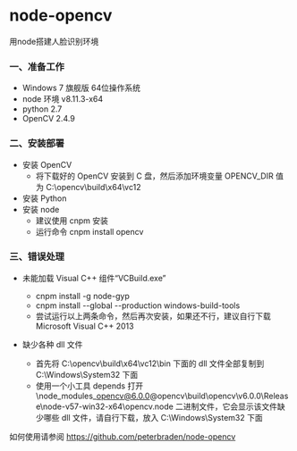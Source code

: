 # node-opencv
用node搭建人脸识别环境

### 一、准备工作
* Windows 7 旗舰版 64位操作系统
* node 环境 v8.11.3-x64
* python 2.7
* OpenCV 2.4.9

### 二、安装部署
* 安装 OpenCV
  * 将下载好的 OpenCV 安装到 C 盘，然后添加环境变量 OPENCV_DIR 值为 C:\opencv\build\x64\vc12
* 安装 Python
* 安装 node
  * 建议使用 cnpm 安装
  * 运行命令 cnpm install opencv

### 三、错误处理
* 未能加载 Visual C++ 组件“VCBuild.exe”
  * cnpm install -g node-gyp
  * cnpm install --global --production windows-build-tools
  * 尝试运行以上两条命令，然后再次安装，如果还不行，建议自行下载 Microsoft Visual C++ 2013
  
* 缺少各种 dll 文件
  * 首先将 C:\opencv\build\x64\vc12\bin 下面的 dll 文件全部复制到 C:\Windows\System32 下面
  * 使用一个小工具 depends 打开 \node_modules\_opencv@6.0.0@opencv\build\opencv\v6.0.0\Release\node-v57-win32-x64\opencv.node 二进制文件，它会显示该文件缺少哪些 dll 文件，请自行下载，放入 C:\Windows\System32 下面
  
如何使用请参阅 https://github.com/peterbraden/node-opencv
